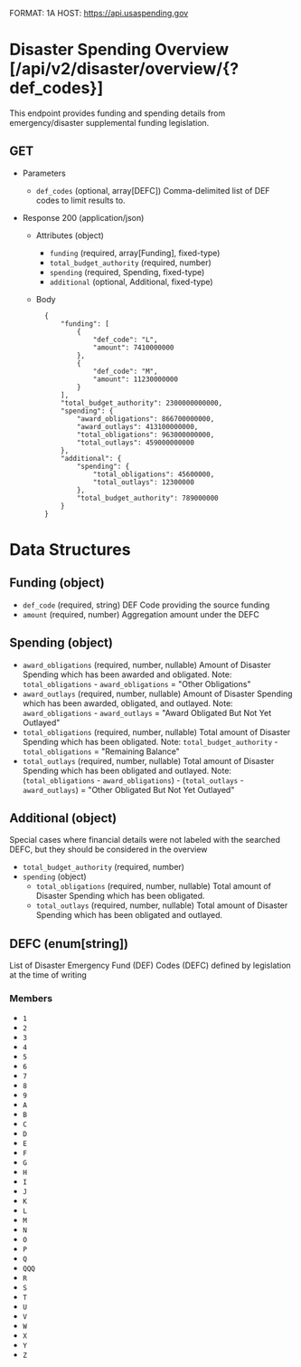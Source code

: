 FORMAT: 1A
HOST: https://api.usaspending.gov

# Disaster Spending Overview [/api/v2/disaster/overview/{?def_codes}]

This endpoint provides funding and spending details from emergency/disaster supplemental funding legislation.

## GET

+ Parameters
    + `def_codes` (optional, array[DEFC])
       Comma-delimited list of DEF codes to limit results to.

+ Response 200 (application/json)
    + Attributes (object)
        + `funding` (required, array[Funding], fixed-type)
        + `total_budget_authority` (required, number)
        + `spending` (required, Spending, fixed-type)
        + `additional` (optional, Additional, fixed-type)

    + Body

            {
                "funding": [
                    {
                        "def_code": "L",
                        "amount": 7410000000
                    },
                    {
                        "def_code": "M",
                        "amount": 11230000000
                    }
                ],
                "total_budget_authority": 2300000000000,
                "spending": {
                    "award_obligations": 866700000000,
                    "award_outlays": 413100000000,
                    "total_obligations": 963000000000,
                    "total_outlays": 459000000000
                },
                "additional": {
                    "spending": {
                        "total_obligations": 45600000,
                        "total_outlays": 12300000
                    },
                    "total_budget_authority": 789000000
                }
            }

# Data Structures
## Funding (object)
+ `def_code` (required, string)
    DEF Code providing the source funding
+ `amount` (required, number)
    Aggregation amount under the DEFC

## Spending (object)
+ `award_obligations` (required, number, nullable)
    Amount of Disaster Spending which has been awarded and obligated.
    Note: `total_obligations` - `award_obligations` = "Other Obligations"
+ `award_outlays` (required, number, nullable)
    Amount of Disaster Spending which has been awarded, obligated, and outlayed.
    Note: `award_obligations` - `award_outlays` = "Award Obligated But Not Yet Outlayed"
+ `total_obligations` (required, number, nullable)
    Total amount of Disaster Spending which has been obligated.
    Note: `total_budget_authority` - `total_obligations` = "Remaining Balance"
+ `total_outlays` (required, number, nullable)
    Total amount of Disaster Spending which has been obligated and outlayed.
    Note: (`total_obligations` - `award_obligations`) - (`total_outlays` - `award_outlays`) = "Other Obligated But Not Yet Outlayed"

## Additional (object)
Special cases where financial details were not labeled with the searched DEFC, but they should be considered in the overview
+ `total_budget_authority` (required, number)
+ `spending` (object)
    + `total_obligations` (required, number, nullable)
        Total amount of Disaster Spending which has been obligated.
    + `total_outlays` (required, number, nullable)
        Total amount of Disaster Spending which has been obligated and outlayed.


## DEFC (enum[string])
List of Disaster Emergency Fund (DEF) Codes (DEFC) defined by legislation at the time of writing

### Members
- `1`
- `2`
- `3`
- `4`
- `5`
- `6`
- `7`
- `8`
- `9`
- `A`
- `B`
- `C`
- `D`
- `E`
- `F`
- `G`
- `H`
- `I`
- `J`
- `K`
- `L`
- `M`
- `N`
- `O`
- `P`
- `Q`
- `QQQ`
- `R`
- `S`
- `T`
- `U`
- `V`
- `W`
- `X`
- `Y`
- `Z`